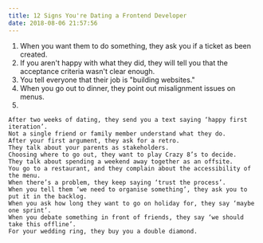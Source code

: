 ```yaml
---
title: 12 Signs You're Dating a Frontend Developer
date: 2018-08-06 21:57:56
---
```


1.  When you want them to do something, they ask you if a ticket as been created.
2.  If you aren't happy with what they did, they will tell you that the acceptance criteria wasn't clear enough.
3.  You tell everyone that their job is "building websites."
4.  When you go out to dinner, they point out misalignment issues on menus.
5.


    After two weeks of dating, they send you a text saying ‘happy first iteration’.
    Not a single friend or family member understand what they do.
    After your first argument, they ask for a retro.
    They talk about your parents as stakeholders.
    Choosing where to go out, they want to play Crazy 8’s to decide.
    They talk about spending a weekend away together as an offsite.
    You go to a restaurant, and they complain about the accessibility of the menu.
    When there’s a problem, they keep saying ‘trust the process’.
    When you tell them ‘we need to organise something’, they ask you to put it in the backlog.
    When you ask how long they want to go on holiday for, they say ‘maybe one sprint’.
    When you debate something in front of friends, they say ‘we should take this offline’.
    For your wedding ring, they buy you a double diamond.
